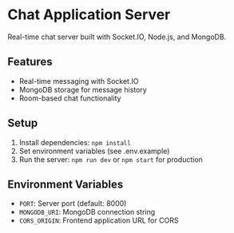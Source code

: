 # Chat Application Server

Real-time chat server built with Socket.IO, Node.js, and MongoDB.

## Features

- Real-time messaging with Socket.IO
- MongoDB storage for message history
- Room-based chat functionality

## Setup

1. Install dependencies: `npm install`
2. Set environment variables (see .env.example)
3. Run the server: `npm run dev` or `npm start` for production

## Environment Variables

- `PORT`: Server port (default: 8000)
- `MONGODB_URI`: MongoDB connection string
- `CORS_ORIGIN`: Frontend application URL for CORS

